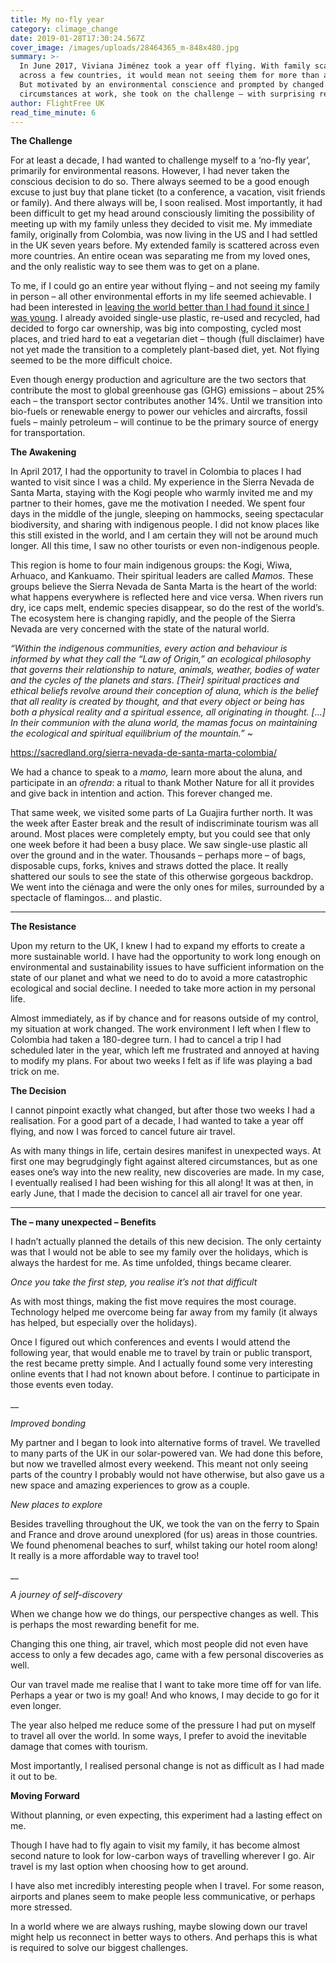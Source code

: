 ```yaml
---
title: My no-fly year
category: climage_change
date: 2019-01-28T17:30:24.567Z
cover_image: /images/uploads/28464365_m-848x480.jpg
summary: >-
  In June 2017, Viviana Jiménez took a year off flying. With family scattered
  across a few countries, it would mean not seeing them for more than a year.
  But motivated by an environmental conscience and prompted by changed
  circumstances at work, she took on the challenge – with surprising results.
author: FlightFree UK
read_time_minute: 6
---
```

**The Challenge**



For at least a decade, I had wanted to challenge myself to a ‘no-fly year’, primarily for environmental reasons. However, I had never taken the conscious decision to do so. There always seemed to be a good enough excuse to just buy that plane ticket (to a conference, a vacation, visit friends or family). And there always will be, I soon realised. Most importantly, it had been difficult to get my head around consciously limiting the possibility of meeting up with my family unless they decided to visit me. My immediate family, originally from Colombia, was now living in the US and I had settled in the UK seven years before. My extended family is scattered across even more countries. An entire ocean was separating me from my loved ones, and the only realistic way to see them was to get on a plane. 



To me, if I could go an entire year without flying – and not seeing my family in person – all other environmental efforts in my life seemed achievable. I had been interested in [leaving the world better than I had found it since I was young](https://www.thesisters.global/single-post/2018/07/19/My-Environmental-Journey?mc_cid=e67ff9fcb8&mc_eid=138a432). I already avoided single-use plastic, re-used and recycled, had decided to forgo car ownership, was big into composting, cycled most places, and tried hard to eat a vegetarian diet – though (full disclaimer) have not yet made the transition to a completely plant-based diet, yet. Not flying seemed to be the more difficult choice. 



Even though energy production and agriculture are the two sectors that contribute the most to global greenhouse gas (GHG) emissions – about 25% each – the transport sector contributes another 14%. Until we transition into bio-fuels or renewable energy to power our vehicles and aircrafts, fossil fuels – mainly petroleum – will continue to be the primary source of energy for transportation. 





**The Awakening**

In April 2017, I had the opportunity to travel in Colombia to places I had wanted to visit since I was a child. My experience in the Sierra Nevada de Santa Marta, staying with the Kogi people who warmly invited me and my partner to their homes, gave me the motivation I needed. We spent four days in the middle of the jungle, sleeping on hammocks, seeing  spectacular biodiversity, and sharing with indigenous people. I did not know places like this still existed in the world, and I am certain they will not be around much longer. All this time, I saw no other tourists or even non-indigenous people. 



This region is home to four main indigenous groups: the Kogi, Wiwa, Arhuaco, and Kankuamo. Their spiritual leaders are called _Mamos._ These groups believe the Sierra Nevada de Santa Marta is the heart of the world: what happens everywhere is reflected here and vice versa. When rivers run dry, ice caps melt, endemic species disappear, so do the rest of the world’s. The ecosystem here is changing rapidly, and the people of the Sierra Nevada are very concerned with the state of the natural world. 



_“Within the indigenous communities, every action and behaviour is informed by what they call the “Law of Origin,” an ecological philosophy that governs their relationship to nature, animals, weather, bodies of water and the cycles of the planets and stars. \[Their] spiritual practices and ethical beliefs revolve around their conception of aluna, which is the belief that all reality is created by thought, and that every object or being has both a physical reality and a spiritual essence, all originating in thought. \[…] In their communion with the aluna world, the mamas focus on maintaining the ecological and spiritual equilibrium of the mountain.”_ ~ 

<https://sacredland.org/sierra-nevada-de-santa-marta-colombia/>

We had a chance to speak to a _mamo,_ learn more about the aluna, and participate in an _ofrenda_: a ritual to thank Mother Nature for all it provides and give back in intention and action. This forever changed me. 

That same week, we visited some parts of La Guajira further north. It was the week after Easter break and the result of indiscriminate tourism was all around. Most places were completely empty, but you could see that only one week before it had been a busy place. We saw single-use plastic all over the ground and in the water. Thousands – perhaps more – of bags, disposable cups, forks, knives and straws dotted the place. It really shattered our souls to see the state of this otherwise gorgeous backdrop. We went into the ciénaga and were the only ones for miles, surrounded by a spectacle of flamingos… and plastic.



****

**The Resistance**



Upon my return to the UK, I knew I had to expand my efforts to create a more sustainable world. I have had the opportunity to work long enough on environmental and sustainability issues to have sufficient information on the state of our planet and what we need to do to avoid a more catastrophic ecological and social decline. I needed to take more action in my personal life.



Almost immediately, as if by chance and for reasons outside of my control, my situation at work changed. The work environment I left when I flew to Colombia had taken a 180-degree turn. I had to cancel a trip I had scheduled later in the year, which left me frustrated and annoyed at having to modify my plans. For about two weeks I felt as if life was playing a bad trick on me.



**The Decision**

I cannot pinpoint exactly what changed, but after those two weeks I had a realisation. For a good part of a decade, I had wanted to take a year off flying, and now I was forced to cancel future air travel. 



As with many things in life, certain desires manifest in unexpected ways. At first one may begrudgingly fight against altered circumstances, but as one eases one’s way into the new reality, new discoveries are made. In my case, I eventually realised I had been wishing for this all along! It was at then, in early June, that I made the decision to cancel all air travel for one year. 



****

**The – many unexpected – Benefits** 

I hadn’t actually planned the details of this new decision. The only certainty was that I would not be able to see my family over the holidays, which is always the hardest for me. As time unfolded, things became clearer. 

_Once you take the first step, you realise it’s not that difficult_ 

As with most things, making the fist move requires the most courage. Technology helped me overcome being far away from my family (it always has helped, but especially over the holidays).  



Once I figured out which conferences and events I would attend the following year, that would enable me to travel by train or public transport, the rest became pretty simple. And I actually found some very interesting online events that I had not known about before. I continue to participate in those events even today. 

__

_Improved bonding_ 

My partner and I began to look into alternative forms of travel. We travelled to many parts of the UK in our solar-powered van. We had done this before, but now we travelled almost every weekend. This meant not only seeing parts of the country I probably would not have otherwise, but also gave us a new space and amazing experiences to grow as a couple. 



_New places to explore_ 

Besides travelling throughout the UK, we took the van on the ferry to Spain and France and drove around unexplored (for us) areas in those countries. We found phenomenal beaches to surf, whilst taking our hotel room along! It really is a more affordable way to travel too!

__

_A journey of self-discovery_ 

When we change how we do things, our perspective changes as well. This is perhaps the most rewarding benefit for me. 



Changing this one thing, air travel, which most people did not even have access to only a few decades ago, came with a few personal discoveries as well.



Our van travel made me realise that I want to take more time off for van life. Perhaps a year or two is my goal! And who knows, I may decide to go for it even longer.



The year also helped me reduce some of the pressure I had put on myself to travel all over the world. In some ways, I prefer to avoid the inevitable damage that comes with tourism. 

Most importantly, I realised personal change is not as difficult as I had made it out to be. 



**Moving Forward**



Without planning, or even expecting, this experiment had a lasting effect on me. 



Though I have had to fly again to visit my family, it has become almost second nature to look for low-carbon ways of travelling wherever I go. Air travel is my last option when choosing how to get around. 



I have also met incredibly interesting people when I travel. For some reason, airports and planes seem to make people less communicative, or perhaps more stressed. 



In a world where we are always rushing, maybe slowing down our travel might help us reconnect in better ways to others. And perhaps this is what is required to solve our biggest challenges.
